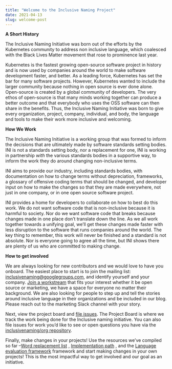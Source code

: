 ```yaml
---
title: "Welcome to the Inclusive Naming Project"
date: 2021-04-13
slug: welcome-post
---
```


**A Short History**

The Inclusive Naming Initiative was born out of the efforts by the Kubernetes community to address non inclusive language, which coalesced with the Black Lives Matter movement that rose to prominence last year. 

Kubernetes is the fastest growing open-source software project in history and is now used by companies around the world to make software development faster, and better. As a leading force, Kubernetes has set the bar for many software projects. However, Kubernetes wanted to include the larger community because nothing in open source is ever done alone. Open-source is created by a global community of developers. The very ethos of open-source is that many minds working together can produce a better outcome and that everybody who uses the OSS software can then share in the benefits. Thus, the Inclusive Naming Initiative was born to give every organization, project, company, individual, and body, the language and tools to make their work more inclusive and welcoming.

**How We Work**

The Inclusive Naming Initiative is a working group that was formed to inform the decisions that are ultimately made by software standards setting bodies. INI is not a standards setting body, nor a replacement for one, INI is working in partnership _with_ the various standards bodies in a supportive way, to inform the work they do around changing non-inclusive terms. 

INI aims to provide our industry, including standards bodies, with documentation on how to change terms without depreciation, frameworks, a glossary of offensive coding terms that should be changed, and developer input on how to make the changes so that they are made everywhere, not just in one company, or in one open source software project. 

INI provides a home for developers to collaborate on how to best do this work. We do not want software code that is non-inclusive because it is harmful to society. Nor do we want software code that breaks because changes made in one place don’t translate down the line. As we all work together towards a unifying goal, we’ll get these changes made faster with less disruption to the software that runs companies around the world. The key thing to remember, this work will never be finished and a standard is not absolute. Nor is everyone going to agree all the time, but INI shows there are plenty of us who are committed to making change. 

**How to get involved**

We are always looking for new contributors and we would love to have you onboard. The easiest place to start is to join the mailing list: [inclusivenaming@googlegroups.com](https://groups.google.com/g/inclusivenaming), and identify yourself and your company. [Join a workstream](https://inclusivenaming.org/workstreams/) that fits your interest whether it be open source or marketing, we have a space for everyone no matter their background. We are also looking for people to step up and tell the stories around inclusive language in their organizations and be included in our blog. Please reach out to the marketing Slack channel with your story.

Next, view the project board and [file issues](https://github.com/inclusivenaming/org/issues). The Project Board is where we track the work being done for the Inclusive naming initiative. You can also file issues for work you’d like to see or open questions you have via the [inclusivenaming/org repository](https://github.com/inclusivenaming/org).

Finally, make changes in your projects! Use the resources we’ve compiled so far –[Word replacement list](https://inclusivenaming.org/word-lists/overview) , [Implementation path](https://inclusivenaming.org/language/implementation-path/) , and the [Language evaluation framework](https://inclusivenaming.org/language/evaluation-framework/) framework and start making changes in your own projects! This is the most impactful way to get involved and our goal as an initiative.
